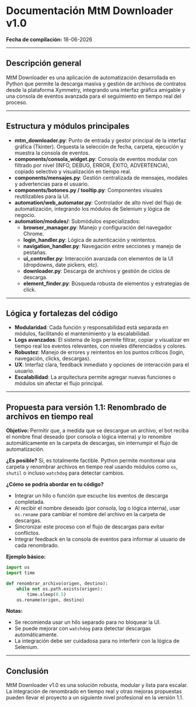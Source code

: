 # Documentación MtM Downloader v1.0

**Fecha de compilación:** 18-06-2026

---

## Descripción general
MtM Downloader es una aplicación de automatización desarrollada en Python que permite la descarga masiva y gestión de archivos de contratos desde la plataforma Xymmetry, integrando una interfaz gráfica amigable y una consola de eventos avanzada para el seguimiento en tiempo real del proceso.

---

## Estructura y módulos principales

- **mtm_downloader.py**: Punto de entrada y gestor principal de la interfaz gráfica (Tkinter). Orquesta la selección de fecha, carpeta, ejecución y muestra la consola de eventos.
- **components/consola_widget.py**: Consola de eventos modular con filtrado por nivel (INFO, DEBUG, ERROR, ÉXITO, ADVERTENCIA), copiado selectivo y visualización en tiempo real.
- **components/mensajes.py**: Gestión centralizada de mensajes, modales y advertencias para el usuario.
- **components/botones.py / tooltip.py**: Componentes visuales reutilizables para la UI.
- **automation/web_automator.py**: Controlador de alto nivel del flujo de automatización, integrando los módulos de Selenium y lógica de negocio.
- **automation/modules/**: Submódulos especializados:
    - **browser_manager.py**: Manejo y configuración del navegador Chrome.
    - **login_handler.py**: Lógica de autenticación y reintentos.
    - **navigation_handler.py**: Navegación entre secciones y manejo de pestañas.
    - **ui_controller.py**: Interacción avanzada con elementos de la UI (dropdowns, date pickers, etc).
    - **downloader.py**: Descarga de archivos y gestión de ciclos de descarga.
    - **element_finder.py**: Búsqueda robusta de elementos y estrategias de click.

---

## Lógica y fortalezas del código

- **Modularidad**: Cada función y responsabilidad está separada en módulos, facilitando el mantenimiento y la escalabilidad.
- **Logs avanzados**: El sistema de logs permite filtrar, copiar y visualizar en tiempo real los eventos relevantes, con niveles diferenciados y colores.
- **Robustez**: Manejo de errores y reintentos en los puntos críticos (login, navegación, clicks, descargas).
- **UX**: Interfaz clara, feedback inmediato y opciones de interacción para el usuario.
- **Escalabilidad**: La arquitectura permite agregar nuevas funciones o módulos sin afectar el flujo principal.

---

## Propuesta para versión 1.1: Renombrado de archivos en tiempo real

**Objetivo:**
Permitir que, a medida que se descargue un archivo, el bot reciba el nombre final deseado (por consola o lógica interna) y lo renombre automáticamente en la carpeta de descargas, sin interrumpir el flujo de automatización.

**¿Es posible?**
Sí, es totalmente factible. Python permite monitorear una carpeta y renombrar archivos en tiempo real usando módulos como `os`, `shutil` o incluso `watchdog` para detectar cambios.

**¿Cómo se podría abordar en tu código?**
- Integrar un hilo o función que escuche los eventos de descarga completada.
- Al recibir el nombre deseado (por consola, log o lógica interna), usar `os.rename` para cambiar el nombre del archivo en la carpeta de descargas.
- Sincronizar este proceso con el flujo de descargas para evitar conflictos.
- Integrar feedback en la consola de eventos para informar al usuario de cada renombrado.

**Ejemplo básico:**
```python
import os
import time

def renombrar_archivo(origen, destino):
    while not os.path.exists(origen):
        time.sleep(0.5)
    os.rename(origen, destino)
```

**Notas:**
- Se recomienda usar un hilo separado para no bloquear la UI.
- Se puede mejorar con `watchdog` para detectar descargas automáticamente.
- La integración debe ser cuidadosa para no interferir con la lógica de Selenium.

---

## Conclusión
MtM Downloader v1.0 es una solución robusta, modular y lista para escalar. La integración de renombrado en tiempo real y otras mejoras propuestas pueden llevar el proyecto a un siguiente nivel profesional en la versión 1.1.
